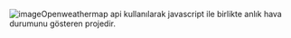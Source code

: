 ![image](https://github.com/user-attachments/assets/b1f832f4-3518-4900-be1d-40b6e423b185)Openweathermap api kullanılarak javascript ile birlikte anlık hava durumunu gösteren projedir. 
 
